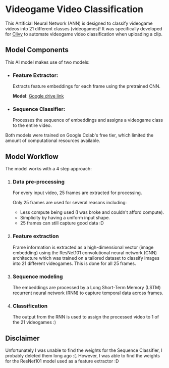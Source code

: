 # Videogame Video Classification
This Artificial Neural Network (ANN) is designed to classify videogame videos into 21 different classes (videogames)! It was specifically developed for [Clivy](https://github.com/juanmartin8a/Clivy) to automate videogame video classification when uploading a clip.

## Model Components
This AI model makes use of two models:
  - ### Feature Extractor:
    Extracts feature embeddings for each frame using the pretrained CNN.
    
    **Model**: [Google drive link](https://drive.google.com/file/d/1pBWPHWTvzMKZa9pcByVRwIxGbFPWWzN0/view?usp=sharing)
  - ### Sequence Classifier:
    Processes the sequence of embeddings and assigns a videogame class to the entire video.

Both models were trained on Google Colab's free tier, which limited the amount of computational resources available.

## Model Workflow
The model works with a 4 step approach:
  1. ### Data pre-processing
      For every input video, 25 frames are extracted for processing.
  
      Only 25 frames are used for several reasons including:
        - Less compute being used (I was broke and couldn't afford compute).
        - Simplicity by having a uniform input shape.
        - 25 frames can still capture good data :D

  2. ### Feature extraction
      Frame information is extracted as a high-dimensional vector (image embedding) using the ResNet101 convolutional neural network (CNN) architecture which was trained on a tailored dataset to classify images into 21 different videogames. This is done for all 25 frames.

  3. ### Sequence modeling
      The embeddings are processed by a Long Short-Term Memory (LSTM) recurrent neural network (RNN) to capture temporal data across frames.

  4. ### Classification
      The output from the RNN is used to assign the processed video to 1 of the 21 videogames :)

## Disclaimer
Unfortunately I was unable to find the weights for the Sequence Classifier, I probably deleted them long ago :(. However, I was able to find the weights for the ResNet101 model used as a feature extractor :D

